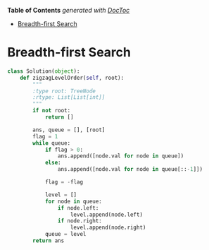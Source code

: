 <!-- START doctoc generated TOC please keep comment here to allow auto update -->
<!-- DON'T EDIT THIS SECTION, INSTEAD RE-RUN doctoc TO UPDATE -->
**Table of Contents**  *generated with [DocToc](https://github.com/thlorenz/doctoc)*

- [Breadth-first Search](#breadth-first-search)

<!-- END doctoc generated TOC please keep comment here to allow auto update -->

# Breadth-first Search

```python
class Solution(object):
    def zigzagLevelOrder(self, root):
        """
        :type root: TreeNode
        :rtype: List[List[int]]
        """
        if not root:
            return []

        ans, queue = [], [root]
        flag = 1
        while queue:
            if flag > 0:
                ans.append([node.val for node in queue])
            else:
                ans.append([node.val for node in queue[::-1]])

            flag = -flag

            level = []
            for node in queue:
                if node.left:
                    level.append(node.left)
                if node.right:
                    level.append(node.right)
            queue = level
        return ans
```
